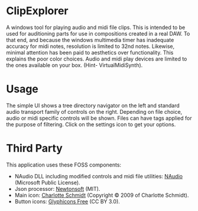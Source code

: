 # ClipExplorer
A windows tool for playing audio and midi file clips. This is intended to be used for auditioning parts for use in compositions created in a real DAW.
To that end, and because the windows multimedia timer has inadequate accuracy for midi notes, resolution is limited to 32nd notes. Likewise,
minimal attention has been paid to aesthetics over functionality. This explains the poor color choices. Audio and midi play devices are limited to the
ones available on your box. (Hint- VirtualMidiSynth).

# Usage
The simple UI shows a tree directory navigator on the left and standard audio transport family of controls on the right. Depending on file
choice, audio or midi specific controls will be shown. Files can have tags applied for the purpose of filtering. Click on the settings icon to get your options.

# Third Party
This application uses these FOSS components:
- NAudio DLL including modified controls and midi file utilities: [NAudio](https://github.com/naudio/NAudio) (Microsoft Public License).
- Json processor: [Newtonsoft](https://github.com/JamesNK/Newtonsoft.Json) (MIT).
- Main icon: [Charlotte Schmidt](http://pattedemouche.free.fr/) (Copyright © 2009 of Charlotte Schmidt).
- Button icons: [Glyphicons Free](http://glyphicons.com/) (CC BY 3.0).
